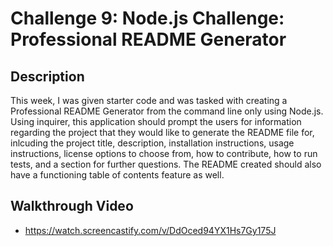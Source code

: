 # Challenge 9: Node.js Challenge: Professional README Generator

## Description

This week, I was given starter code and was tasked with creating a Professional README Generator from the command line only using Node.js. Using inquirer, this application should prompt the users for information regarding the project that they would like to generate the README file for, inlcuding the project title, description, installation instructions, usage instructions, license options to choose from, how to contribute, how to run tests, and a section for further questions. The README created should also have a functioning table of contents feature as well.

 ## Walkthrough Video

 - https://watch.screencastify.com/v/DdOced94YX1Hs7Gy175J 
